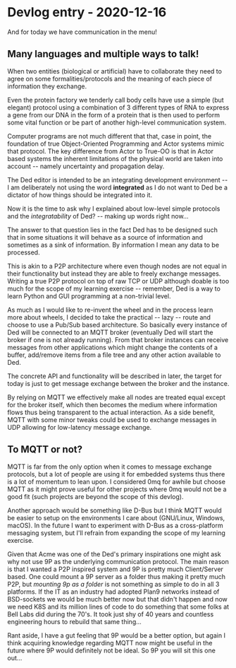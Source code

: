 # Devlog entry - 2020-12-16

And for today we have communication in the menu!

## Many languages and multiple ways to talk!

When two entities (biological or artificial) have to collaborate
they need to agree on some formalities/protocols and the meaning
of each piece of information they exchange.

Even the protein factory we tenderly call body cells have use a
simple (but elegant) protocol using a combination of 3 different
types of RNA to express a gene from our DNA in the form of a protein
that is then used to perform some vital function or be part of another
high-level communication system.

Computer programs are not much different that that, case in point,
the foundation of true Object-Oriented Programming and Actor systems
mimic that protocol. The key difference from Actor to True-OO is that
in Actor based systems the inherent limitations of the physical world
are taken into account -- namely uncertainty and propagation delay.

The Ded editor is intended to be an integrating development environment --
I am deliberately not using the word **integrated** as I do not want to
Ded be a dictator of how things should be integrated into it.

Now it is the time to ask why I explained about low-level simple protocols
and the _integratability_ of Ded? -- making up words right now...

The answer to that question lies in the fact Ded has to be designed such that
in some situations it will behave as a source of information and sometimes
as a sink of information. By information I mean any data to be processed.

This is akin to a P2P architecture where even though nodes are not equal in
their functionality but instead they are able to freely exchange messages.
Writing a true P2P protocol on top of raw TCP or UDP although doable is
too much for the scope of my learning exercise -- remember, Ded is a way
to learn Python and GUI programming at a non-trivial level.

As much as I would like to re-invent the wheel and in the process learn more
about wheels, I decided to take the practical -- lazy -- route and choose
to use a Pub/Sub based architecture. So basically every instance of Ded
will be connected to an MQTT broker (eventually Ded will start the broker
if one is not already running). From that broker instances can receive
messages from other applications which might change the contents of a buffer,
add/remove items from a file tree and any other action available to Ded.

The concrete API and functionality will be described in later, the target
for today is just to get message exchange between the broker and the instance.

By relying on MQTT we effectively make all nodes are treated equal except
for the broker itself, which then becomes the medium where information
flows thus being transparent to the actual interaction. As a side benefit,
MQTT with some minor tweaks could be used to exchange messages in UDP
allowing for low-latency message exchange.

## To MQTT or not?

MQTT is far from the only option when it comes to message exchange protocols,
but a lot of people are using it for embedded systems thus there is a lot of
momentum to lean upon. I considered 0mq for awhile but choose MQTT as it 
might prove useful for other projects where 0mq would not be a good fit 
(such projects are beyond the scope of this devlog).

Another approach would be something like D-Bus but I think MQTT would be easier
to setup on the environments I care about (GNU/Linux, Windows, macOS). In the
future I want to experiment with D-Bus as a cross-platform messaging system,
but I'll refrain from expanding the scope of my learning exercise.

Given that Acme was one of the Ded's primary inspirations one might ask why
not use 9P as the underlying communication protocol. The main reason is
that I wanted a P2P inspired system and 9P is pretty much Client/Server based.
One could mount a 9P server as a folder thus making it pretty much P2P,
but *mounting 9p as a folder* is not something as simple to do in all 3
platforms. If the IT as an industry had adopted Plan9 networks instead of
BSD-sockets we would be much better now but that didn't happen and now
we need K8S and its million lines of code to do something that some folks
at Bell Labs did during the 70's. It took just shy of 40 years and countless
engineering hours to rebuild that same thing...

Rant aside, I have a gut feeling that 9P would be a better option, but again
I think acquiring knowledge regarding MQTT now might be useful in the future
where 9P would definitely not be ideal. So 9P you will sit this one out...
